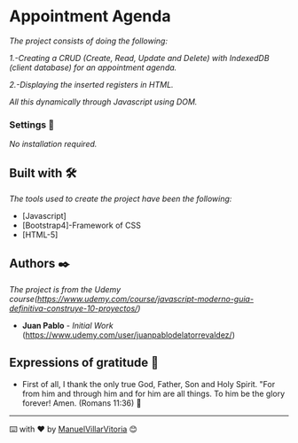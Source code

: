 # Appointment Agenda

_The project consists of doing the following:_

_1.-Creating a CRUD (Create, Read, Update and Delete) with IndexedDB (client database) for an appointment agenda._

_2.-Displaying the inserted registers in HTML._


_All this dynamically through Javascript using DOM._

### Settings 🔧

_No installation required._

## Built with 🛠️

_The tools used to create the project have been the following:_

* [Javascript]
* [Bootstrap4]-Framework of CSS
* [HTML-5]

## Authors ✒️

_The project is from the Udemy course(https://www.udemy.com/course/javascript-moderno-guia-definitiva-construye-10-proyectos/)_

* **Juan Pablo** - *Initial Work* (https://www.udemy.com/user/juanpablodelatorrevaldez/)


## Expressions of gratitude 🎁

* First of all, I thank the only true God, Father, Son and Holy Spirit. 
"For from him and through him and for him are all things.
To him be the glory forever! Amen.
(Romans 11:36) 📢

---
⌨️ with ❤️ by [ManuelVillarVitoria](https://github.com/ManuelVillarVitoria) 😊

